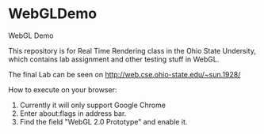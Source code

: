 # WebGLDemo
WebGL Demo

This repository is for Real Time Rendering class in the Ohio State Undersity, which contains lab assignment and other testing stuff in WebGL.

The final Lab can be seen on http://web.cse.ohio-state.edu/~sun.1928/ 

How to execute on your browser:

1. Currently it will only support Google Chrome
2. Enter about:flags in address bar.
3. Find the field "WebGL 2.0 Prototype" and enable it.
